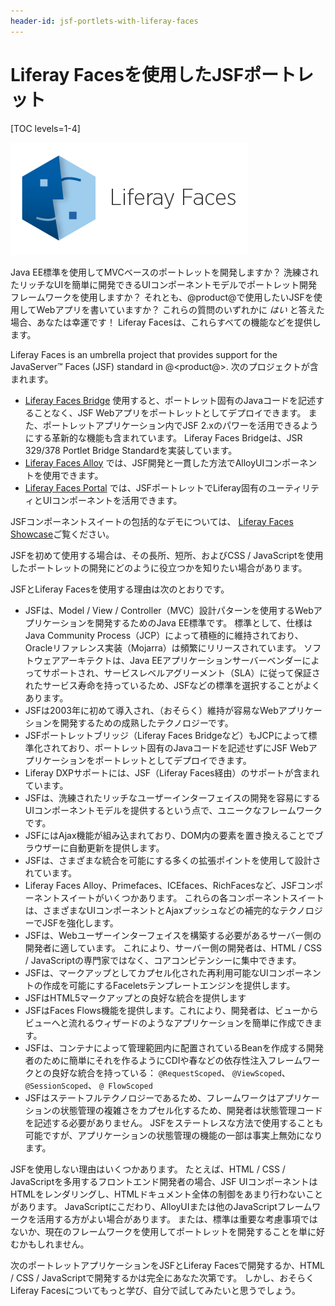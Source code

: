 ```yaml
---
header-id: jsf-portlets-with-liferay-faces
---
```


# Liferay Facesを使用したJSFポートレット

[TOC levels=1-4]

![ ](../../../images/liferay-faces-logo.png)

Java EE標準を使用してMVCベースのポートレットを開発しますか？ 洗練されたリッチなUIを簡単に開発できるUIコンポーネントモデルでポートレット開発フレームワークを使用しますか？ それとも、@product@で使用したいJSFを使用してWebアプリを書いていますか？ これらの質問のいずれかに *はい* と答えた場合、あなたは幸運です！ Liferay Facesは、これらすべての機能などを提供します。

Liferay Faces is an umbrella project that provides support for the JavaServer™ Faces (JSF) standard in @<product@>. 次のプロジェクトが含まれます。

  - [Liferay Faces Bridge](/docs/7-1/reference/-/knowledge_base/r/understanding-liferay-faces-bridge) 使用すると、ポートレット固有のJavaコードを記述することなく、JSF Webアプリをポートレットとしてデプロイできます。 また、ポートレットアプリケーション内でJSF 2.xのパワーを活用できるようにする革新的な機能も含まれています。 Liferay Faces Bridgeは、JSR 329/378 Portlet Bridge Standardを実装しています。
  - [Liferay Faces Alloy](/docs/7-1/reference/-/knowledge_base/r/understanding-liferay-faces-alloy) では、JSF開発と一貫した方法でAlloyUIコンポーネントを使用できます。
  - [Liferay Faces Portal](/docs/7-1/reference/-/knowledge_base/r/understanding-liferay-faces-portal) では、JSFポートレットでLiferay固有のユーティリティとUIコンポーネントを活用できます。

JSFコンポーネントスイートの包括的なデモについては、 [Liferay Faces Showcase](http://www.liferayfaces.org)ご覧ください。

JSFを初めて使用する場合は、その長所、短所、およびCSS / JavaScriptを使用したポートレットの開発にどのように役立つかを知りたい場合があります。

JSFとLiferay Facesを使用する理由は次のとおりです。

  - JSFは、Model / View / Controller（MVC）設計パターンを使用するWebアプリケーションを開発するためのJava EE標準です。 標準として、仕様はJava Community Process（JCP）によって積極的に維持されており、Oracleリファレンス実装（Mojarra）は頻繁にリリースされています。 ソフトウェアアーキテクトは、Java EEアプリケーションサーバーベンダーによってサポートされ、サービスレベルアグリーメント（SLA）に従って保証されたサービス寿命を持っているため、JSFなどの標準を選択することがよくあります。
  - JSFは2003年に初めて導入され、（おそらく）維持が容易なWebアプリケーションを開発するための成熟したテクノロジーです。
  - JSFポートレットブリッジ（Liferay Faces Bridgeなど）もJCPによって標準化されており、ポートレット固有のJavaコードを記述せずにJSF Webアプリケーションをポートレットとしてデプロイできます。
  - Liferay DXPサポートには、JSF（Liferay Faces経由）のサポートが含まれています。
  - JSFは、洗練されたリッチなユーザーインターフェイスの開発を容易にするUIコンポーネントモデルを提供するという点で、ユニークなフレームワークです。
  - JSFにはAjax機能が組み込まれており、DOM内の要素を置き換えることでブラウザーに自動更新を提供します。
  - JSFは、さまざまな統合を可能にする多くの拡張ポイントを使用して設計されています。
  - Liferay Faces Alloy、Primefaces、ICEfaces、RichFacesなど、JSFコンポーネントスイートがいくつかあります。 これらの各コンポーネントスイートは、さまざまなUIコンポーネントとAjaxプッシュなどの補完的なテクノロジーでJSFを強化します。
  - JSFは、Webユーザーインターフェイスを構築する必要があるサーバー側の開発者に適しています。 これにより、サーバー側の開発者は、HTML / CSS / JavaScriptの専門家ではなく、コアコンピテンシーに集中できます。
  - JSFは、マークアップとしてカプセル化された再利用可能なUIコンポーネントの作成を可能にするFaceletsテンプレートエンジンを提供します。
  - JSFはHTML5マークアップとの良好な統合を提供します
  - JSFはFaces Flows機能を提供します。これにより、開発者は、ビューからビューへと流れるウィザードのようなアプリケーションを簡単に作成できます。
  - JSFは、コンテナによって管理範囲内に配置されているBeanを作成する開発者のために簡単にそれを作るようにCDIや春などの依存性注入フレームワークとの良好な統合を持っている： `@RequestScoped`、 `@ViewScoped`、 `@SessionScoped`、 `@ FlowScoped`
  - JSFはステートフルテクノロジーであるため、フレームワークはアプリケーションの状態管理の複雑さをカプセル化するため、開発者は状態管理コードを記述する必要がありません。 JSFをステートレスな方法で使用することも可能ですが、アプリケーションの状態管理の機能の一部は事実上無効になります。

JSFを使用しない理由はいくつかあります。 たとえば、HTML / CSS / JavaScriptを多用するフロントエンド開発者の場合、JSF UIコンポーネントはHTMLをレンダリングし、HTMLドキュメント全体の制御をあまり行わないことがあります。 JavaScriptにこだわり、AlloyUIまたは他のJavaScriptフレームワークを活用する方がよい場合があります。 または、標準は重要な考慮事項ではないか、現在のフレームワークを使用してポートレットを開発することを単に好むかもしれません。

次のポートレットアプリケーションをJSFとLiferay Facesで開発するか、HTML / CSS / JavaScriptで開発するかは完全にあなた次第です。 しかし、おそらくLiferay Facesについてもっと学び、自分で試してみたいと思うでしょう。
